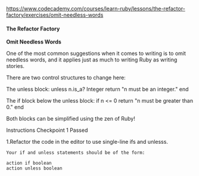 https://www.codecademy.com/courses/learn-ruby/lessons/the-refactor-factory/exercises/omit-needless-words

#### The Refactor Factory

**Omit Needless Words**

One of the most common suggestions when it comes to writing is to omit needless words, and it applies just as much to writing Ruby as writing stories.

There are two control structures to change here:

The unless block:
  unless n.is_a? Integer
    return "n must be an integer."
  end


The if block below the unless block:
  if n <= 0
    return "n must be greater than 0."
  end


Both blocks can be simplified using the zen of Ruby!

Instructions
Checkpoint 1 Passed

1.Refactor the code in the editor to use single-line ifs and unlesss.


```
Your if and unless statements should be of the form:

action if boolean
action unless boolean


```
